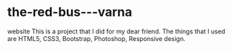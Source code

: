 # the-red-bus---varna
website
This is a project that I did for my dear friend. The things that I used are HTML5, CSS3, Bootstrap, Photoshop, Responsive design.
